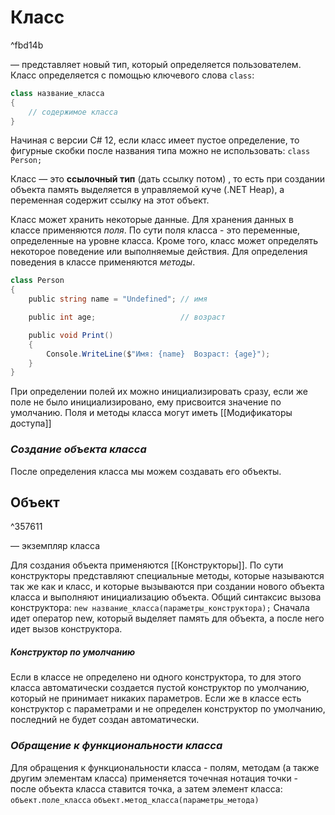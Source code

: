# **Класс** 

^fbd14b

— представляет новый тип, который определяется пользователем. Класс определяется с помощью ключевого слова `сlass`:
```cs
class название_класса
{
    // содержимое класса
}
```
Начиная с версии C# 12, если класс имеет пустое определение, то фигурные скобки после названия типа можно не использовать: `class Person;`

Класс — это **ссылочный тип** (дать ссылку потом) , то есть при создании объекта память выделяется в управляемой куче (.NET Heap), а переменная содержит ссылку на этот объект.

Класс может хранить некоторые данные. Для хранения данных в классе применяются *поля*. По сути поля класса - это переменные, определенные на уровне класса.
Кроме того, класс может определять некоторое поведение или выполняемые действия. Для определения поведения в классе применяются *методы*.

```cs
class Person
{
    public string name = "Undefined"; // имя

    public int age;                   // возраст

    public void Print()
    {
		Console.WriteLine($"Имя: {name}  Возраст: {age}");
    }
}
```

При определении полей их можно инициализировать сразу, если же поле не было инициализировано, ему присвоится значение по умолчанию. 
Поля и методы класса могут иметь [[Модификаторы доступа]]

### *Создание объекта класса*

После определения класса мы можем создавать его объекты.
## **Объект** 

^357611

— экземпляр класса

Для создания объекта применяются [[Конструкторы]]. По сути конструкторы представляют специальные методы, которые называются так же как и класс, и которые вызываются при создании нового объекта класса и выполняют инициализацию объекта. Общий синтаксис вызова конструктора:
`new название_класса(параметры_конструктора);`
Сначала идет оператор new, который выделяет память для объекта, а после него идет вызов конструктора.

##### *Конструктор по умолчанию*
Если в классе не определено ни одного конструктора, то для этого класса автоматически создается пустой конструктор по умолчанию, который не принимает никаких параметров. Если же в классе есть конструктор с параметрами и не определен конструктор по умолчанию, последний не будет создан автоматически.

### *Обращение к функциональности класса*

Для обращения к функциональности класса - полям, методам (а также другим элементам класса) применяется точечная нотация точки - после объекта класса ставится точка, а затем элемент класса:
`объект.поле_класса`
`объект.метод_класса(параметры_метода)`
